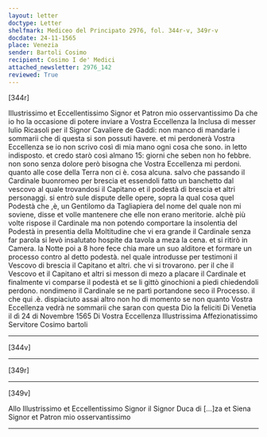 ```yaml
---
layout: letter
doctype: Letter
shelfmark: Mediceo del Principato 2976, fol. 344r-v, 349r-v
docdate: 24-11-1565
place: Venezia
sender: Bartoli Cosimo
recipient: Cosimo I de' Medici
attached_newsletter: 2976_142
reviewed: True
---
```


[344r]


Illustrissimo et Eccellentissimo Signor et Patron mio osservantissimo
Da che io ho la occasione di potere inviare a Vostra Eccellenza la Inclusa
di messer Iulio Ricasoli per il Signor Cavaliere de Gaddi: non manco di mandarle
i sommarii che di questa si son possuti havere. et mi perdonerà Vostra Eccellenza se io non
scrivo così di mia mano ogni cosa che sono. in letto indisposto. et credo
starò così almano 15: giorni che seben non ho febbre. non sono senza
dolore però bisogna che Vostra Eccellenza mi perdoni. quanto alle cose della
Terra non ci è. cosa alcuna. salvo che passando il Cardinale buonromeo
per brescia et essendoli fatto un banchetto dal vescovo al quale trovandosi
il Capitano et il podestà di brescia et altri personaggi. si entrò sule dispute
delle opere, sopra la qual cosa quel Podestà che ,è, un Gentilomo da Tagliapiera
del nome del quale non mi soviene, disse et volle mantenere che elle non erano
meritorie. alchè più volte rispose il Cardinale ma non potendo comportare
la insolentia del Podestà in presentia della Moltitudine che vi era grande
il Cardinale senza far parola si levò insalutato hospite da tavola a meza la
cena. et si ritirò in Camera. la Notte poi a 8 hore fece chia
mare un suo alditore et formare un processo contro al detto podestà. nel
quale introdusse per testimoni il Vescovo di brescia il Capitano et altri.
che vi si trovarono. per il che il Vescovo et il Capitano et altri si messon di
mezo a placare il Cardinale et finalmente vi comparse il podestà et se li
gittò ginochioni a piedi chiedendoli perdono. nondimeno il Cardinale
se ne partì portandone seco il Processo. il che qui .è. dispiaciuto assai
altro non ho di momento se non quanto Vostra Eccellenza vedrà ne sommarii che
saran con questa Dio la feliciti Di Venetia il dì 24 di
Novembre 1565 Di Vostra Eccellenza Illustrissima Affezionatissimo Servitore Cosimo bartoli

---

[344v]



---

[349r]



---

[349v]


Allo Illustrissimo et Eccellentissimo Signor il Signor Duca di
[...]za et Siena Signor et Patron
mio osservantissimo

---

